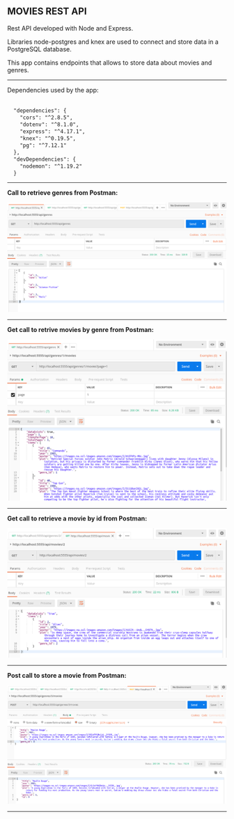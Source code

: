 MOVIES REST API
------------------------------------------------------------------------------------------------------------

Rest API developed with Node and Express.

Libraries node-postgres and knex are used to connect and store data in a PostgreSQL database.

This app contains endpoints that allows to store data about movies and genres.

------------------------------------------------------------------------------------------------------------

Dependencies used by the app:

```

  "dependencies": {
    "cors": "^2.8.5",
    "dotenv": "^8.1.0",
    "express": "^4.17.1",
    "knex": "^0.19.5",
    "pg": "^7.12.1"
  },
  "devDependencies": {
    "nodemon": "^1.19.2"
  }

```

------------------------------------------------------------------------------------------------------------

**Call to retrieve genres from Postman:**

![Screenshot Genres](screenshots/postman-node-rest-genres.png)

------------------------------------------------------------------------------------------------------------

**Get call to retrive movies by genre from Postman:**

![Screenshot MoviesByGenre](screenshots/postman-node-movies-pagination.png)

------------------------------------------------------------------------------------------------------------

**Get call to retrieve a movie by id from Postman:**

![Screenshot MovieById](screenshots/postman-node-movie-by-id.png)

------------------------------------------------------------------------------------------------------------

**Post call to store a movie from Postman:**

![Screenshot PostMovie](screenshots/postman-node-movies-post.png)

------------------------------------------------------------------------------------------------------------